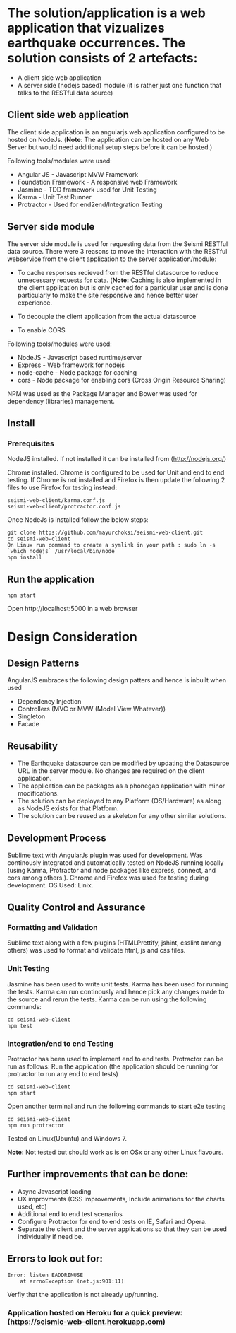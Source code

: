 # The solution/application is a web application that vizualizes earthquake occurrences. The solution consists of 2 artefacts:
* A client side web application
* A server side (nodejs based) module (it is rather just one function that talks to the RESTful data source)

## Client side web application

The client side application is an angularjs web application configured to be hosted on NodeJs. 
(**Note**: The application can be hosted on any Web Server but would need additional setup steps before it can be hosted.)

Following tools/modules were used:

* Angular JS - Javascript MVW Framework
* Foundation Framework - A responsive web Framework
* Jasmine - TDD framework used for Unit Testing
* Karma - Unit Test Runner
* Protractor - Used for end2end/Integration Testing

## Server side module
The server side module is used for requesting data from the Seismi RESTful data source. 
There were 3 reasons to move the interaction with the RESTful webservice from the client application to the server application/module:

* To cache responses recieved from the RESTful datasource to reduce unnecessary requests for data. 
(**Note:** Caching is also implemented in the client application but is only cached for a particular user and is done particularly to make the site responsive and hence better user experience.

* To decouple the client application from the actual datasource
* To enable CORS

Following tools/modules were used:

* NodeJS - Javascript based runtime/server
* Express - Web framework for nodejs
* node-cache - Node package for caching
* cors - Node package for enabling cors (Cross Origin Resource Sharing) 

NPM was used as the Package Manager and Bower was used for dependency (libraries) management.

## Install

### Prerequisites
NodeJS installed. If not installed it can be installed from (http://nodejs.org/)

Chrome installed. Chrome is configured to be used for Unit and end to end testing. If Chrome is not installed and Firefox is then update the following 2 files to use Firefox for testing instead:
```
seismi-web-client/karma.conf.js
seismi-web-client/protractor.conf.js
```

Once NodeJs is installed follow the below steps:
```
git clone https://github.com/mayurchoksi/seismi-web-client.git
cd seismi-web-client
On Linux run command to create a symlink in your path : sudo ln -s `which nodejs` /usr/local/bin/node
npm install
```

## Run the application
```
npm start
```
Open http://localhost:5000 in a web browser

# Design Consideration
## Design Patterns
AngularJS embraces the following design patters and hence is inbuilt when used

* Dependency Injection
* Controllers (MVC or MVW (Model View Whatever))
* Singleton
* Facade

## Reusability
* The Earthquake datasource can be modified by updating the Datasource URL in the server module. No changes are required on the client application.
* The application can be packages as a phonegap application with minor modifications. 
* The solution can be deployed to any Platform (OS/Hardware) as along as NodeJS exists for that Platform.
* The solution can be reused as a skeleton for any other similar solutions.

## Development Process
Sublime text with AngularJs plugin was used for development. Was continously integrated and automatically tested on NodeJS running locally (using Karma, Protractor and node packages like express, connect, and cors among others.). Chrome and Firefox was used for testing during development. OS Used: Linix.

## Quality Control and Assurance
### Formatting and Validation
Sublime text along with a few plugins (HTMLPrettify, jshint, csslint among others) was used to format and validate html, js and css files.

### Unit Testing
Jasmine has been used to write unit tests. Karma has been used for running the tests. Karma can run continously and hence pick any changes made to the source and rerun the tests. Karma can be run using the following commands:

```
cd seismi-web-client
npm test
```
### Integration/end to end Testing
Protractor has been used to implement end to end tests. Protractor can be run as follows:
Run the application (the application should be running for protractor to run any end to end tests)

```
cd seismi-web-client
npm start
```

Open another terminal and run the following commands to start e2e testing

```
cd seismi-web-client
npm run protractor
```

Tested on Linux(Ubuntu) and Windows 7.

**Note:** Not tested but should work as is on OSx or any other Linux flavours.

## Further improvements that can be done:
* Async Javascript loading
* UX improvments (CSS improvements, Include animations for the charts used, etc)
* Additional end to end test scenarios
* Configure Protractor for end to end tests on IE, Safari and Opera. 
* Separate the client and the server applications so that they can be used individually if need be. 

## Errors to look out for:
```
Error: listen EADDRINUSE
    at errnoException (net.js:901:11)
```

Verfiy that the application is not already up/running.

### Application hosted on Heroku for a quick preview: (https://seismic-web-client.herokuapp.com)

